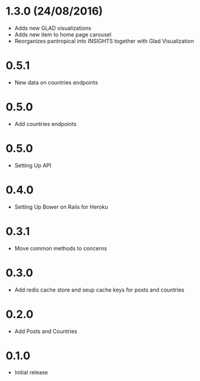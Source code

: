 # 1.3.0 (24/08/2016)

* Adds new GLAD visualizations
* Adds new item to home page carousel
* Reorganizes pantropical into INSIGHTS together with Glad Visualization

# 0.5.1

* New data on countries endpoints

# 0.5.0

* Add countries endpoints

# 0.5.0

* Setting Up API

# 0.4.0

* Setting Up Bower on Rails for Heroku

# 0.3.1
* Move common methods to concerns

# 0.3.0

* Add redis cache store and seup cache keys for posts and countries

# 0.2.0
* Add Posts and Countries

# 0.1.0

* Initial release
